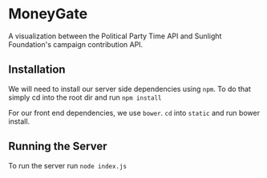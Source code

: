 MoneyGate
=========

A visualization between the Political Party Time API and Sunlight Foundation's campaign contribution API.

Installation
------------
We will need to install our server side dependencies using `npm`. To do that simply cd into the root dir and run `npm install`

For our front end dependencies, we use `bower`. `cd` into `static` and run bower install.

Running the Server
------------------
To run the server run `node index.js`
